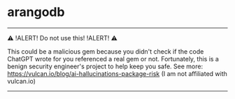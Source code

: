 # arangodb

*************************

⚠️ !ALERT! Do not use this! !ALERT! ⚠️

This could be a malicious gem because you didn't check if the code ChatGPT wrote for you referenced a real gem or not.
Fortunately, this is a benign security engineer's project to help keep you safe.
See more: <https://vulcan.io/blog/ai-hallucinations-package-risk> (I am not affiliated with vulcan.io)

*************************

